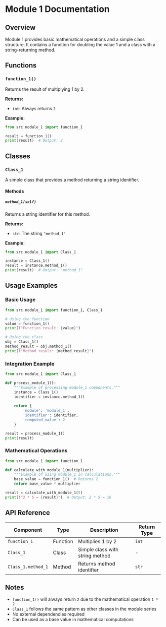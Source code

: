 # Module 1 Documentation

## Overview
Module 1 provides basic mathematical operations and a simple class structure. It contains a function for doubling the value 1 and a class with a string-returning method.

## Functions

### `function_1()`
Returns the result of multiplying 1 by 2.

**Returns:**
- `int`: Always returns `2`

**Example:**
```python
from src.module_1 import function_1

result = function_1()
print(result)  # Output: 2
```

## Classes

### `Class_1`
A simple class that provides a method returning a string identifier.

#### Methods

##### `method_1(self)`
Returns a string identifier for this method.

**Returns:**
- `str`: The string `"method_1"`

**Example:**
```python
from src.module_1 import Class_1

instance = Class_1()
result = instance.method_1()
print(result)  # Output: "method_1"
```

## Usage Examples

### Basic Usage
```python
from src.module_1 import function_1, Class_1

# Using the function
value = function_1()
print(f"Function result: {value}")

# Using the class
obj = Class_1()
method_result = obj.method_1()
print(f"Method result: {method_result}")
```

### Integration Example
```python
from src.module_1 import Class_1

def process_module_1():
    """Example of processing module_1 components."""
    instance = Class_1()
    identifier = instance.method_1()
    
    return {
        'module': 'module_1',
        'identifier': identifier,
        'computed_value': 2
    }

result = process_module_1()
print(result)
```

### Mathematical Operations
```python
from src.module_1 import function_1

def calculate_with_module_1(multiplier):
    """Example of using module_1 in calculations."""
    base_value = function_1()  # Returns 2
    return base_value * multiplier

result = calculate_with_module_1(5)
print(f"2 * 5 = {result}")  # Output: 2 * 5 = 10
```

## API Reference

| Component | Type | Description | Return Type |
|-----------|------|-------------|-------------|
| `function_1` | Function | Multiplies 1 by 2 | `int` |
| `Class_1` | Class | Simple class with string method | - |
| `Class_1.method_1` | Method | Returns method identifier | `str` |

## Notes
- `function_1()` will always return `2` due to the mathematical operation `1 * 2`
- `Class_1` follows the same pattern as other classes in the module series
- No external dependencies required
- Can be used as a base value in mathematical computations